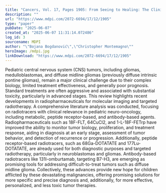 ```yaml
---
title: "Cancers, Vol. 17, Pages 1905: From Seeing to Healing: The Clinical Potential of Radiotracers in Pediatric Neuro-Oncology"
description: ""
url: "https://www.mdpi.com/2072-6694/17/12/1905"
type: "paper"
pubDate: "2025-06-07"
created_at: "2025-06-07 11:31:14.072486"
log_id: 3
sourcename: MDPI
author: "\"Bojana Bogdanović\",\"Christopher Montemagno\""
heroImage: /mdpi.jpg
linkDownload: "https://www.mdpi.com/2072-6694/17/12/1905"
---
```


Pediatric central nervous system (CNS) tumors, including gliomas, medulloblastomas, and diffuse midline gliomas (previously diffuse intrinsic pontine gliomas), remain a major clinical challenge due to their complex biology, limited treatment effectiveness, and generally poor prognosis. Standard treatments are often aggressive and associated with substantial toxicity, particularly in advanced stages. This review highlights recent developments in radiopharmaceuticals for molecular imaging and targeted radiotherapy. A comprehensive literature analysis was conducted, focusing on radiotracers with clinical relevance in pediatric neuro-oncology, including metabolic, peptide receptor-based, and antibody-based agents. Radiopharmaceuticals such as 18F-FLT, 64CuCl2, and 1-L-18F-FETrp have improved the ability to monitor tumor biology, proliferation, and treatment response, aiding in diagnosis at an early stage, assessment of tumor behavior, and detection of recurrence or progression. Additionally, peptide receptor-based radiotracers, such as 68Ga-DOTATATE and 177Lu-DOTATATE, are already used for both diagnostic purposes and targeted radiotherapy, particularly in neuroblastomas and gliomas. Antibody-based radiotracers like 131I-omburtamab, targeting B7-H3, are emerging as promising tools for addressing difficult-to-treat tumors such as diffuse midline glioma. Collectively, these advances provide new hope for children afflicted by these devastating malignancies, offering promising solutions for more specific and precise diagnosis and, additionally, for more effective, personalized, and less toxic tumor therapies.

